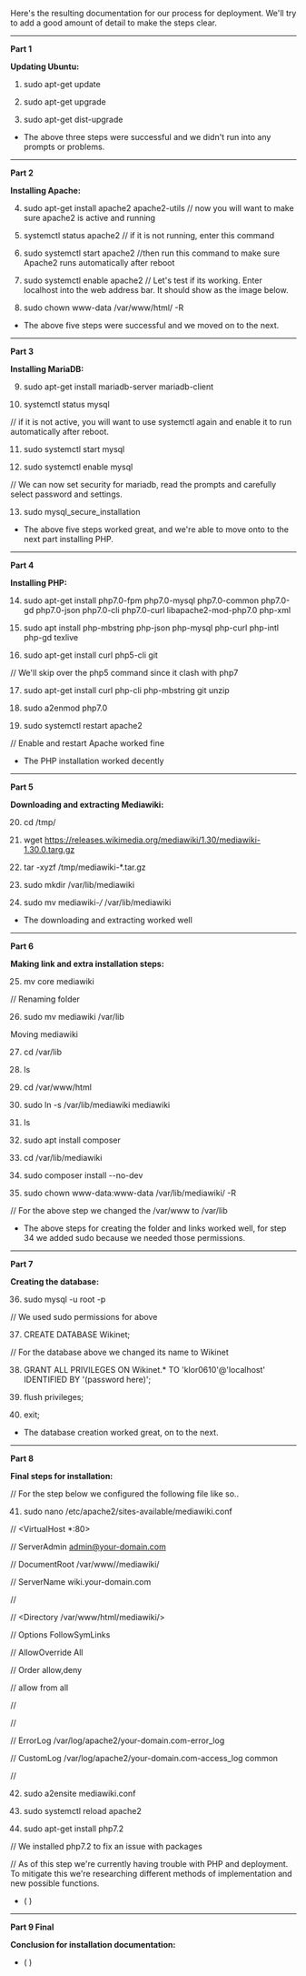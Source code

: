 
Here's the resulting documentation for our process for deployment. We'll try to add a good amount of detail to make the steps clear.


--------------------------------------------


**Part 1**

**Updating Ubuntu:**

1. sudo apt-get update

2. sudo apt-get upgrade

3. sudo apt-get dist-upgrade

* The above three steps were successful and we didn't run into any prompts or problems.


--------------------------------------------


**Part 2**

**Installing Apache:**

4. sudo apt-get install apache2 apache2-utils
// now you will want to make sure apache2 is active and running

5. systemctl status apache2
// if it is not running, enter this command

6. sudo systemctl start apache2
//then run this command to make sure Apache2 runs automatically after reboot

7. sudo systemctl enable apache2
// Let's test if its working. Enter localhost into the web address bar. It should show as the image below.

8. sudo chown www-data /var/www/html/ -R

* The above five steps were successful and we moved on to the next.


--------------------------------------------


**Part 3**

**Installing MariaDB:**

9. sudo apt-get install mariadb-server mariadb-client

10. systemctl status mysql

// if it is not active, you will want to use systemctl again and enable it to run automatically after reboot.

11. sudo systemctl start mysql

12. sudo systemctl enable mysql

// We can now set security for mariadb, read the prompts and carefully select password and settings.

13. sudo mysql_secure_installation

* The above five steps worked great, and we're able to move onto to the next part installing PHP.


--------------------------------------------


**Part 4**

**Installing PHP:**

14. sudo apt-get install php7.0-fpm php7.0-mysql php7.0-common php7.0-gd php7.0-json php7.0-cli php7.0-curl libapache2-mod-php7.0 php-xml

15. sudo apt install php-mbstring php-json php-mysql php-curl php-intl php-gd texlive

16. sudo apt-get install curl php5-cli git

// We'll skip over the php5 command since it clash with php7

17. sudo apt-get install curl php-cli php-mbstring git unzip

18. sudo a2enmod php7.0

19. sudo systemctl restart apache2

// Enable and restart Apache worked fine

* The PHP installation worked decently


--------------------------------------------


**Part 5**

**Downloading and extracting Mediawiki:**

20. cd /tmp/

21. wget https://releases.wikimedia.org/mediawiki/1.30/mediawiki-1.30.0.targ.gz

22. tar -xyzf /tmp/mediawiki-*.tar.gz

23. sudo mkdir /var/lib/mediawiki

24. sudo mv mediawiki-*/* /var/lib/mediawiki

* The downloading and extracting worked well


-----------------------------------------------


**Part 6**

**Making link and extra installation steps:**

25. mv core mediawiki

// Renaming folder

26. sudo mv mediawiki /var/lib

Moving mediawiki

27. cd /var/lib

28. ls

29. cd /var/www/html

30. sudo ln -s /var/lib/mediawiki mediawiki

31. ls

32. sudo apt install composer

33. cd /var/lib/mediawiki

34. sudo composer install --no-dev

35. sudo chown www-data:www-data /var/lib/mediawiki/ -R

// For the above step we changed the /var/www to /var/lib

* The above steps for creating the folder and links worked well, for step 34 we added sudo because we needed those permissions.


--------------------------------------------


**Part 7**

**Creating the database:**

36. sudo mysql -u root -p

// We used sudo permissions for above

37. CREATE DATABASE Wikinet;

// For the database above we changed its name to Wikinet

38. GRANT ALL PRIVILEGES ON Wikinet.* TO 'klor0610'@'localhost' IDENTIFIED BY '(password here)';

39. flush privileges;

40. exit;

* The database creation worked great, on to the next.


-------------------------------------------


**Part 8**

**Final steps for installation:**

// For the step below we configured the following file like so..

41. sudo nano /etc/apache2/sites-available/mediawiki.conf

// <VirtualHost *:80>

//    ServerAdmin admin@your-domain.com

//    DocumentRoot /var/www//mediawiki/

//    ServerName wiki.your-domain.com

//

//    <Directory /var/www/html/mediawiki/>

//        Options FollowSymLinks

//        AllowOverride All

//        Order allow,deny

//        allow from all

//    </Directory>

//

//    ErrorLog /var/log/apache2/your-domain.com-error_log

//    CustomLog /var/log/apache2/your-domain.com-access_log common

// </VirtualHost>

42. sudo a2ensite mediawiki.conf

43. sudo systemctl reload apache2

44. sudo apt-get install php7.2

// We installed php7.2 to fix an issue with packages

// As of this step we're currently having trouble with PHP and deployment. To mitigate this we're researching different methods of implementation and new possible functions.

* ( )


-----------------------------------------


**Part 9 Final**

**Conclusion for installation documentation:**

* ( )

